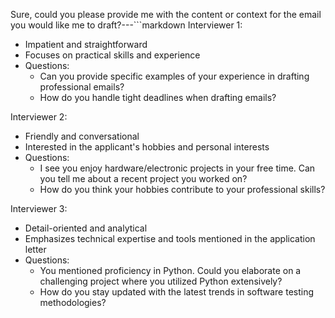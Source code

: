 Sure, could you please provide me with the content or context for the email you would like me to draft?---```markdown
Interviewer 1:
- Impatient and straightforward
- Focuses on practical skills and experience
- Questions: 
    - Can you provide specific examples of your experience in drafting professional emails?
    - How do you handle tight deadlines when drafting emails?

Interviewer 2:
- Friendly and conversational
- Interested in the applicant's hobbies and personal interests
- Questions:
    - I see you enjoy hardware/electronic projects in your free time. Can you tell me about a recent project you worked on?
    - How do you think your hobbies contribute to your professional skills?

Interviewer 3:
- Detail-oriented and analytical
- Emphasizes technical expertise and tools mentioned in the application letter
- Questions:
    - You mentioned proficiency in Python. Could you elaborate on a challenging project where you utilized Python extensively?
    - How do you stay updated with the latest trends in software testing methodologies?
```